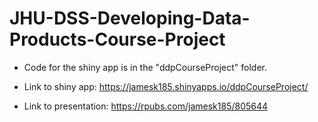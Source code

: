 # JHU-DSS-Developing-Data-Products-Course-Project

- Code for the shiny app is in the "ddpCourseProject" folder.

- Link to shiny app: https://jamesk185.shinyapps.io/ddpCourseProject/

- Link to presentation: https://rpubs.com/jamesk185/805644
